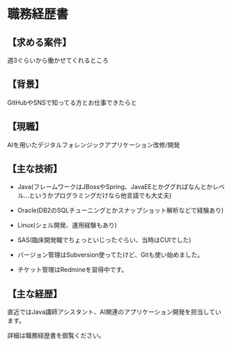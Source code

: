 # 職務経歴書

## 【求める案件】

週3ぐらいから働かせてくれるところ

## 【背景】

GitHubやSNSで知ってる方とお仕事できたらと

## 【現職】

AIを用いたデジタルフォレンジックアプリケーション改修/開発

## 【主な技術】

* Java(フレームワークはJBossやSpring、JavaEEとかググればなんとかレベル…というかプログラミングだけなら他言語でも大丈夫)

* Oracle(DB2のSQLチューニングとかスナップショット解析などで経験あり)  

* Linux(シェル開発、運用経験もあり)  

* SAS(臨床開発職でちょっといじったぐらい、当時はCUIでした)  

* バージョン管理はSubversion使ってたけど、Gitも使い始めました。  

* チケット管理はRedmineを習得中です。

## 【主な経歴】

直近ではJava講師アシスタント、AI関連のアプリケーション開発を担当しています。

詳細は職務経歴書を御覧ください。
